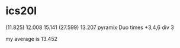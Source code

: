 # ics20l
(11.825)
12.008
15.141
(27.599)
13.207
pyramix Duo times
+3,4,6 div 3

my average is 13.452
